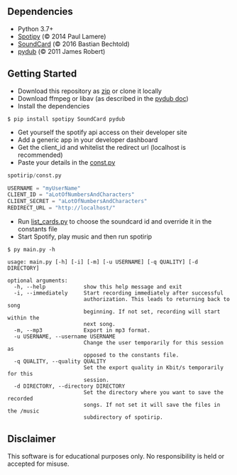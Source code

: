 ## Dependencies
- Python 3.7+
- [Spotipy](https://github.com/plamere/spotipy) (© 2014 Paul Lamere)
- [SoundCard](https://github.com/bastibe/SoundCard) (© 2016 Bastian Bechtold)
- [pydub](https://github.com/jiaaro/pydub) (© 2011 James Robert)

## Getting Started
- Download this repository as [zip](https://github.com/bttger/spotirip/archive/master.zip) or clone it locally
- Download ffmpeg or libav (as described in the [pydub doc](https://github.com/jiaaro/pydub#dependencies))
- Install the dependencies

```
$ pip install spotipy SoundCard pydub
```

- Get yourself the spotify api access on their developer site
- Add a generic app in your developer dashboard
- Get the client_id and whitelist the redirect url (localhost is recommended)
- Paste your details in the [const.py](spotirip/const.py)

```python
spotirip/const.py

USERNAME = "myUserName"
CLIENT_ID = "aLotOfNumbersAndCharacters"
CLIENT_SECRET = "aLotOfNumbersAndCharacters"
REDIRECT_URL = "http://localhost/"
```

- Run [list_cards.py](list_cards.py) to choose the soundcard id and override it in the constants file
- Start Spotify, play music and then run spotirip

```
$ py main.py -h

usage: main.py [-h] [-i] [-m] [-u USERNAME] [-q QUALITY] [-d DIRECTORY]

optional arguments:
  -h, --help            show this help message and exit
  -i, --immediately     Start recording immediately after successful
                        authorization. This leads to returning back to song
                        beginning. If not set, recording will start within the
                        next song.
  -m, --mp3             Export in mp3 format.
  -u USERNAME, --username USERNAME
                        Change the user temporarily for this session as
                        opposed to the constants file.
  -q QUALITY, --quality QUALITY
                        Set the export quality in Kbit/s temporarily for this
                        session.
  -d DIRECTORY, --directory DIRECTORY
                        Set the directory where you want to save the recorded
                        songs. If not set it will save the files in the /music
                        subdirectory of spotirip.
```

## Disclaimer
This software is for educational purposes only. No responsibility is held or accepted for misuse.